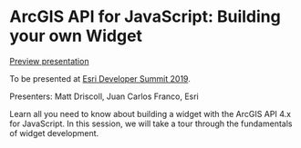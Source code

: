 # ArcGIS API for JavaScript: Building your own Widget

[Preview presentation](https://jcfranco.github.io/dev-summit-2019-building-your-own-widget/slides/#/)

To be presented at [Esri Developer Summit 2019](http://www.esri.com/events/devsummit).

Presenters: Matt Driscoll, Juan Carlos Franco, Esri

Learn all you need to know about building a widget with the ArcGIS API 4.x for JavaScript. In this session, we will take a tour through the fundamentals of widget development.

